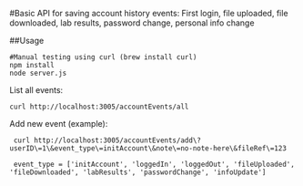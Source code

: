 #Basic API for saving account history events: 
First login, file uploaded, file downloaded, lab results, password change, personal info change

##Usage
```
#Manual testing using curl (brew install curl)
npm install
node server.js
```

List all events:

`
curl http://localhost:3005/accountEvents/all
`

Add new event (example):

```
 curl http://localhost:3005/accountEvents/add\?userID\=1\&event_type\=initAccount\&note\=no-note-here\&fileRef\=123

 event_type = ['initAccount', 'loggedIn', 'loggedOut', 'fileUploaded', 'fileDownloaded', 'labResults', 'passwordChange', 'infoUpdate']
```
